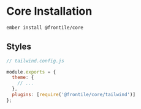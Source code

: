 # Core Installation

```sh
ember install @frontile/core
```

## Styles

```js
// tailwind.config.js

module.exports = {
  theme: {
    // ...
  },
  plugins: [require('@frontile/core/tailwind')]
};
```
